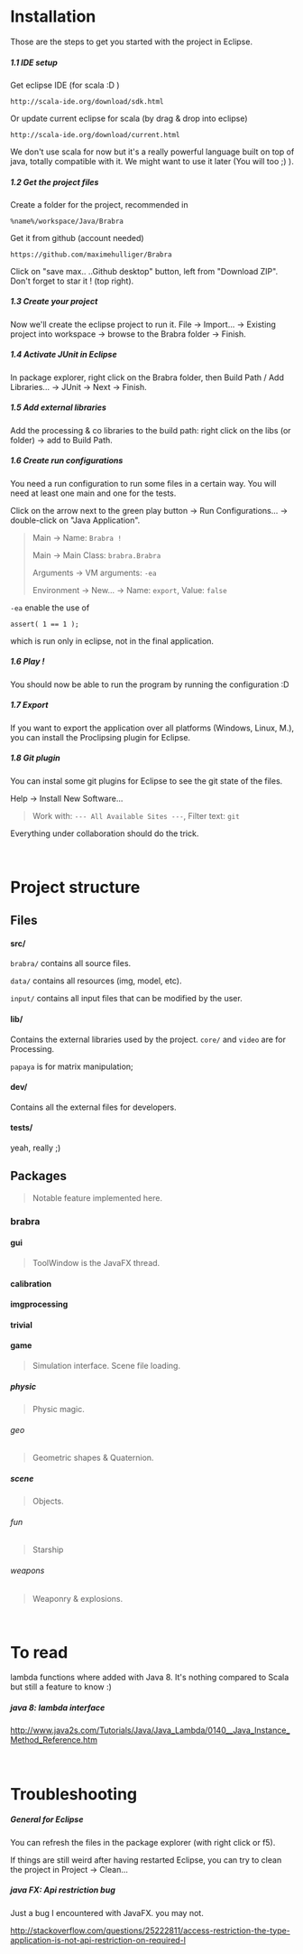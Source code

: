 ﻿# Installation
Those are the steps to get you started with the project in Eclipse.

##### 1.1 IDE setup 
Get eclipse IDE (for scala :D )
	
	http://scala-ide.org/download/sdk.html

Or update current eclipse for scala (by drag & drop into eclipse)
	
	http://scala-ide.org/download/current.html

We don't use scala for now but it's a really powerful language built on top of java, totally compatible with it. We might want to use it later (You will too ;) ). 

##### 1.2 Get the project files
Create a folder for the project, recommended in

	%name%/workspace/Java/Brabra
	
Get it from github (account needed)

	https://github.com/maximehulliger/Brabra

Click on "save max.. ..Github desktop" button, left from "Download ZIP". Don't forget to star it ! (top right).

##### 1.3 Create your project
Now we'll create the eclipse project to run it. File -> Import... -> Existing project into workspace -> browse to the Brabra folder -> Finish.

##### 1.4 Activate JUnit in Eclipse
In package explorer, right click on the Brabra folder, then Build Path / Add Libraries... -> JUnit -> Next -> Finish.

##### 1.5 Add external libraries
Add the processing & co libraries to the build path: right click on the libs (or folder) -> add to Build Path.

##### 1.6 Create run configurations
You need a run configuration to run some files in a certain way. You will need at least one main and one for the tests.

Click on the arrow next to the green play button -> Run Configurations... -> double-click on "Java Application".

> Main -> Name: `Brabra !`
>
> Main -> Main Class: `brabra.Brabra`
>
> Arguments -> VM arguments: `-ea`
>
> Environment -> New... -> Name: `export`, Value: `false`

`-ea` enable the use of 

	assert( 1 == 1 );
	
which is run only in eclipse, not in the final application.

##### 1.6 Play !
You should now be able to run the program by running the configuration :D

##### 1.7 Export
If you want to export the application over all platforms (Windows, Linux, M.), you can install the Proclipsing plugin for Eclipse.

##### 1.8 Git plugin
You can instal some git plugins for Eclipse to see the git state of the files.

Help -> Install New Software...

> Work with: `--- All Available Sites ---`, Filter text: `git`

Everything under collaboration should do the trick.

<br>

# Project structure
## Files
#### src/
`brabra/` contains all source files.

`data/` contains all resources (img, model, etc).

`input/` contains all input files that can be modified by the user.

#### lib/
Contains the external libraries used by the project. 
`core/` and `video` are for Processing.

`papaya` is for matrix manipulation;

#### dev/
Contains all the external files for developers.

#### tests/
yeah, really ;)

## Packages
> Notable feature implemented here.

### brabra
#### gui
> ToolWindow is the JavaFX thread.

#### calibration
#### imgprocessing
#### trivial
#### game
> Simulation interface.
> Scene file loading.

##### physic
> Physic magic.

###### geo
> Geometric shapes & Quaternion.

##### scene
> Objects.

###### fun
> Starship

###### weapons
> Weaponry & explosions.

<br>

# To read
lambda functions where added with Java 8. It's nothing compared to Scala but still a feature to know :)

##### java 8: lambda interface
http://www.java2s.com/Tutorials/Java/Java_Lambda/0140__Java_Instance_Method_Reference.htm

<br>

# Troubleshooting
##### General for Eclipse
You can refresh the files in the package explorer (with right click or f5).

If things are still weird after having restarted Eclipse, you can try to clean the project in Project -> Clean...

##### java FX: Api restriction bug
Just a bug I encountered with JavaFX. you may not.

http://stackoverflow.com/questions/25222811/access-restriction-the-type-application-is-not-api-restriction-on-required-l